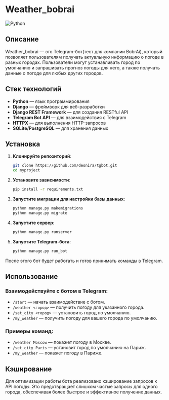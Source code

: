 # Weather_bobrai

![Python](https://img.shields.io/badge/python-3.8%2B-blue.svg)

## Описание

Weather_bobrai — это Telegram-бот(тест для компании BobrAi), который позволяет пользователям получать актуальную информацию о погоде в разных городах. Пользователи могут устанавливать город по умолчанию и запрашивать прогноз погоды для него, а также получать данные о погоде для любых других городов.

## Стек технологий

- **Python** — язык программирования
- **Django** — фреймворк для веб-разработки
- **Django REST Framework** — для создания RESTful API
- **Telegram Bot API** — для взаимодействия с Telegram
- **HTTPX** — для выполнения HTTP-запросов
- **SQLite/PostgreSQL** — для хранения данных

## Установка

1. **Клонируйте репозиторий**:

   ```bash
   git clone https://github.com/deonira/tgbot.git
   cd myproject
2. **Установите зависимости**:
   ```bash
   pip install -r requirements.txt
3. **Запустите миграции для настройки базы данных**:
   ```bash
   python manage.py makemigrations
   python manage.py migrate
4. **Запустите сервер**:
   ```bash
   python manage.py runserver
5. **Запустите Telegram-бота**:
    ```bash
    python manage.py run_bot
  После этого бот будет работать и готов принимать команды в Telegram.

## Использование

### Взаимодействуйте с ботом в Telegram:

- `/start` — начать взаимодействие с ботом.
- `/weather <город>` — получить погоду для указанного города.
- `/set_city <город>` — установить город по умолчанию.
- `/my_weather` — получить погоду для вашего города по умолчанию.

### Примеры команд:

- `/weather Moscow` — покажет погоду в Москве.
- `/set_city Paris` — установит город по умолчанию на Париж.
- `/my_weather` — покажет погоду в Париже.
   
## Кэширование

Для оптимизации работы бота реализовано кэширование запросов к API погоды. Это предотвращает слишком частые запросы для одного города, обеспечивая более быстрое и эффективное получение данных.
